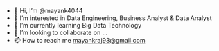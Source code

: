 - 👋 Hi, I’m @mayank4044
- 👀 I’m interested in Data Engineering, Business Analyst & Data Analyst 
- 🌱 I’m currently learning Big Data Technology 
- 💞️ I’m looking to collaborate on ...
- 📫 How to reach me mayankraj93@gmail.com

<!---
mayank4044/mayank4044 is a ✨ special ✨ repository because its `README.md` (this file) appears on your GitHub profile.
You can click the Preview link to take a look at your changes.
--->
